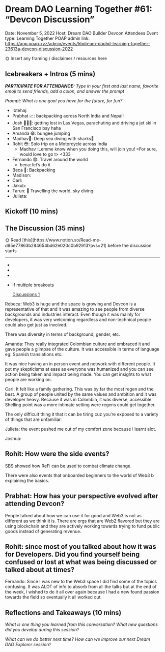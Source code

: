 # Dream DAO Learning Together #61: “Devcon Discussion”

Date: November 5, 2022
Host: Dream DAO Builder Devcon Attendees
Event type: Learning Together
POAP admin link: https://app.poap.xyz/admin/events/5bdream-dao5d-learning-together-23613a-devcon-discussion-2022

<aside>
🌞 Insert any framing / disclaimer / resources here

</aside>

## Icebreakers + Intros (5 mins)

***PARTICIPATE FOR ATTENDANCE:** Type in your first and last name, favorite emoji to send friends, add a colon, and answer the prompt*

*Prompt: What is one goal you have for the future, for fun?*

- Ibtehaj:
- Prabhat 📈: backpacking across North India and Nepal!
- Josh 👨🏻‍💻: getting lost in Las Vegas, parachuting and driving a jet ski in San Francisco bay haha
- Amanda 😁: bungee jumping
- Madhav🫡: Deep sea diving with sharks🦈
- Rohit 😳: Solo trip on a Motorcycle across India
    - Madhav :Lemme know when you doing this, will join you! <For sure, would love to go t> <333
- Fernando 😎: Travel around the world
    - beca: let’s do it
- Beca 🥹: Backpacking
- Madison:
- Carl:
- Jakub:
- Tarun: 🤟 Travelling the world, sky diving
- Julieta:

## Kickoff (10 mins)

## The Discussion (35 mins)

<aside>
🌞 Read [this](https://www.notion.so/Read-me-d95e77863b284654bd62e020c0b92913?pvs=21) before the discussion starts

</aside>

---

- 
- 
- 
- If multiple breakouts
    
    [Discussions 1](Dream%20DAO%20Learning%20Together%20#61%20%E2%80%9CDevcon%20Discussion%20d211b024f2db49ba985f44793ab241fe/Discussions%201%200860dea5edb24c0f8ce7680f33c36a99.csv)
    

Rebeca: Web3 is huge and the space is growing and Devcon is a representative of that and it was amazing to see people from diverse backgrounds and industries interact. Even though it was mainly for developers, it was very welcoming regardless and non-technical people could also get just as involved.

There was diversity in terms of background, gender, etc.

Amanda: They really integrated Colombian culture and embraced it and gave people a glimpse of the culture. It was accessible in terms of language eg: Spanish translations etc. 

It was nice having an in person event and network with different people. It put my skepticisms at ease as everyone was humanized and you can see action being taken and impact being made. You can get insights to what people are working on.

Carl: It felt like a family gathering. This was by far the most regen and the best. A group of people united by the same values and ambition and it was developer heavy. Because it was in Colombia, it was diverse, accessible. Shelling point was a more intimate setting were regens could get together.

The only difficult thing it that it can be tiring cuz you’re exposed to a variety of things that are unfamiliar.

Julieta: the event pushed me out of my comfort zone because I learnt alot.

Joshua:  

## Rohit: How were the side events?

SBS showed how ReFi can be used to combat climate change.

There were also events that onboarded beginners to the world of Web3 b explaining the basics.

## Prabhat: How has your perspective evolved after attending Devcon?

People talked about how we can use it for good and Web3 is not as different as we think it is. There are orgs that are Web2 flavored but they are using blockchain and they are actively working towards trying to fund public goods instead of generating revenue.

## Rohit: since most of you talked about how it was for Developers. Did you find yourself being confused or lost at what was being discussed or talked about at times?

Fernando: Since I was new to the Web3 space I did find some of the topics confusing. It was ALOT of info to absorb from all the talks but at the end of the week, I wished to do it all over again because I had a new found passion towards the field so eventually it all worked out.  

## Reflections and Takeaways (10 mins)

*What is one thing you learned from this conversation? What new questions did you develop during this session?*

*What can we do better next time? How can we improve our next Dream DAO Explorer session?*